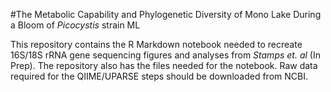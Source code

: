 #The Metabolic Capability and Phylogenetic Diversity of Mono Lake During a Bloom of *Picocystis* strain ML

This repository contains the R Markdown notebook needed to recreate 16S/18S rRNA gene sequencing figures and analyses from *Stamps et. al* (In Prep). The repository also has the files needed for the notebook. Raw data required for the QIIME/UPARSE steps should be downloaded from NCBI. 